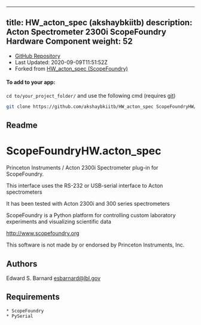 
---
title: HW_acton_spec (akshaybkiitb)
description: Acton Spectrometer 2300i ScopeFoundry Hardware Component
weight: 52
---
- [GitHub Repository](https://github.com/akshaybkiitb/HW_acton_spec)
- Last Updated: 2020-09-09T11:51:52Z
- Forked from [HW_acton_spec (ScopeFoundry)](/docs/300_reference/hw-components/hw_acton_spec-scopefoundry)

#### To add to your app:

`cd to/your_project_folder/` and use the following cmd (requires [git](/docs/100_development/20_git/))

```bash
git clone https://github.com/akshaybkiitb/HW_acton_spec ScopeFoundryHW/acton_spec
```


## Readme
ScopeFoundryHW.acton_spec
=====================

Princeton Instruments / Acton 2300i Spectrometer plug-in for ScopeFoundry.

This interface uses the RS-232 or USB-serial interface to Acton spectrometers

It has been tested with Acton 2300i and 300 series spectrometers


ScopeFoundry is a Python platform for controlling custom laboratory 
experiments and visualizing scientific data

<http://www.scopefoundry.org>

This software is not made by or endorsed by Princeton Instruments, Inc.


Authors
----------

Edward S. Barnard <esbarnard@lbl.gov>


Requirements
------------

	* ScopeFoundry
	* PySerial

